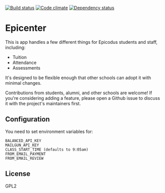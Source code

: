 [![Build status](https://travis-ci.org/epicodus/epicenter.svg?branch=master)](https://travis-ci.org/epicodus/epicenter)
[![Code climate](https://codeclimate.com/github/epicodus/epicenter/badges/gpa.svg)](https://codeclimate.com/github/epicodus/epicenter)
[![Dependency status](https://gemnasium.com/epicodus/epicenter.png)](https://gemnasium.com/epicodus/epicenter)

# Epicenter

This is app handles a few different things for Epicodus students and staff, including:

* Tuition
* Attendance
* Assessments

It's designed to be flexible enough that other schools can adopt it with minimal changes.

Contributions from students, alumni, and other schools are welcome! If you're considering adding a feature, please open a Github issue to discuss it with the project's maintainers first.


## Configuration

You need to set environment variables for:

```
BALANCED_API_KEY
MAILGUN_API_KEY
CLASS_START_TIME (defaults to 9:05am)
FROM_EMAIL_PAYMENT
FROM_EMAIL_REVIEW
```

## License
GPL2
